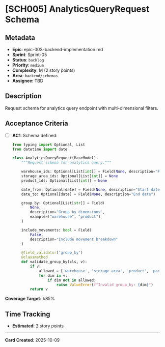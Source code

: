 # [SCH005] AnalyticsQueryRequest Schema

## Metadata

- **Epic**: epic-003-backend-implementation.md
- **Sprint**: Sprint-05
- **Status**: `backlog`
- **Priority**: `medium`
- **Complexity**: M (2 story points)
- **Area**: `backend/schemas`
- **Assignee**: TBD

## Description

Request schema for analytics query endpoint with multi-dimensional filters.

## Acceptance Criteria

- [ ] **AC1**: Schema defined:
  ```python
  from typing import Optional, List
  from datetime import date

  class AnalyticsQueryRequest(BaseModel):
      """Request schema for analytics query."""

      warehouse_ids: Optional[List[int]] = Field(None, description="Filter by warehouses")
      storage_area_ids: Optional[List[int]] = None
      product_ids: Optional[List[int]] = None

      date_from: Optional[date] = Field(None, description="Start date")
      date_to: Optional[date] = Field(None, description="End date")

      group_by: Optional[List[str]] = Field(
          None,
          description="Group by dimensions",
          example=["warehouse", "product"]
      )

      include_movements: bool = Field(
          False,
          description="Include movement breakdown"
      )

      @field_validator('group_by')
      @classmethod
      def validate_group_by(cls, v):
          if v:
              allowed = ['warehouse', 'storage_area', 'product', 'packaging']
              for dim in v:
                  if dim not in allowed:
                      raise ValueError(f"Invalid group_by: {dim}")
          return v
  ```

**Coverage Target**: ≥85%

## Time Tracking

- **Estimated**: 2 story points

---

**Card Created**: 2025-10-09
